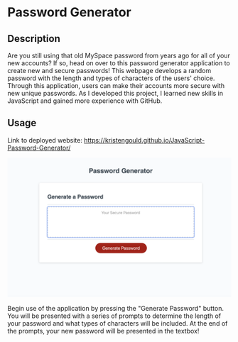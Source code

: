 # Password Generator

## Description

Are you still using that old MySpace password from years ago for all of your new accounts? If so, head on over to this password generator application to create new and secure passwords! This webpage develops a random password with the length and types of characters of the users' choice. Through this application, users can make their accounts more secure with new unique passwords. As I developed this project, I learned new skills in JavaScript and gained more experience with GitHub.


## Usage

Link to deployed website: https://kristengould.github.io/JavaScript-Password-Generator/

![image of deployed application](website_img.png)

Begin use of the application by pressing the "Generate Password" button. You will be presented with a series of prompts to determine the length of your password and what types of characters will be included. At the end of the prompts, your new password will be presented in the textbox!




